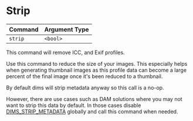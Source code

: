 # Strip

| Command   | Argument Type 
|------------|--------------
| `strip`    | `<bool>`

This command will remove ICC, and Exif profiles.

Use this command to reduce the size of your images. This especially helps
when generating thumbnail images as this profile data can become a large
percent of the final image once it's been reduced to a thumbnail.

By default dims will strip metadata anyway so this call is a no-op.

However, there are use cases such as DAM solutions where you may not want to
strip this data by default. In those cases disable [DIMS_STRIP_METADATA](../configuration/other.md#dims_strip_metadata)
globally and call this command when needed.